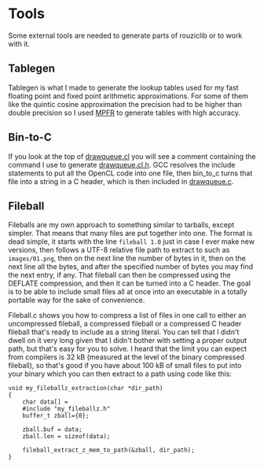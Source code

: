 # Tools

Some external tools are needed to generate parts of rouziclib or to work with it.

## Tablegen

Tablegen is what I made to generate the lookup tables used for my fast floating point and fixed point arithmetic approximations. For some of them like the quintic cosine approximation the precision had to be higher than double precision so I used [MPFR](https://www.mpfr.org/) to generate tables with high accuracy.

## Bin-to-C

If you look at the top of [drawqueue.cl](https://github.com/Photosounder/rouziclib/blob/master/rouziclib/graphics/drawqueue.cl) you will see a comment containing the command I use to generate [drawqueue.cl.h](https://github.com/Photosounder/rouziclib/blob/master/rouziclib/graphics/drawqueue.cl.h). GCC resolves the include statements to put all the OpenCL code into one file, then bin\_to\_c turns that file into a string in a C header, which is then included in [drawqueue.c](https://github.com/Photosounder/rouziclib/blob/master/rouziclib/graphics/drawqueue.c).

## Fileball

Fileballs are my own approach to something similar to tarballs, except simpler. That means that many files are put together into one. The format is dead simple, it starts with the line `fileball 1.0` just in case I ever make new versions, then follows a UTF-8 relative file path to extract to such as `images/01.png`, then on the next line the number of bytes in it, then on the next line all the bytes, and after the specified number of bytes you may find the next entry, if any. That fileball can then be compressed using the DEFLATE compression, and then it can be turned into a C header. The goal is to be able to include small files all at once into an executable in a totally portable way for the sake of convenience.

Fileball.c shows you how to compress a list of files in one call to either an uncompressed fileball, a compressed fileball or a compressed C header fileball that's ready to include as a string literal. You can tell that I didn't dwell on it very long given that I didn't bother with setting a proper output path, but that's easy for you to solve. I heard that the limit you can expect from compilers is 32 kB (measured at the level of the binary compressed fileball), so that's good if you have about 100 kB of small files to put into your binary which you can then extract to a path using code like this:

```
void my_fileballz_extraction(char *dir_path)
{
	char data[] = 
	#include "my_fileballz.h"
	buffer_t zball={0};

	zball.buf = data;
	zball.len = sizeof(data);

	fileball_extract_z_mem_to_path(&zball, dir_path);
}
```
